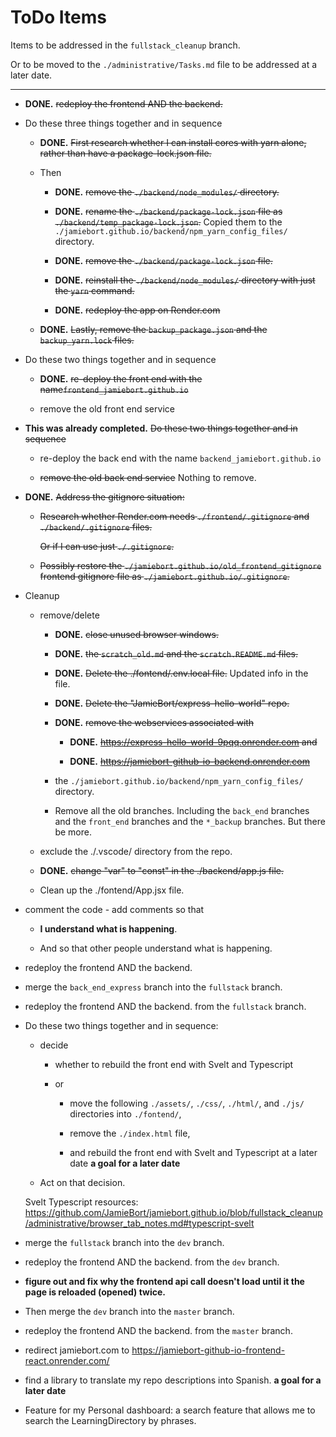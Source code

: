 # ToDo Items

Items to be addressed in the `fullstack_cleanup` branch.

Or to be moved to the `./administrative/Tasks.md` file to be addressed at a later date.

---

- **DONE.** ~~redeploy the frontend AND the backend.~~

- Do these three things together and in sequence

  - **DONE.** ~~First research whether I can install cores with yarn alone, rather than have a package-lock.json file.~~

  - Then

    - **DONE.** ~~remove the `./backend/node_modules/` directory.~~

    - **DONE.** ~~rename the `./backend/package-lock.json` file as `./backend/temp_package-lock.json`.~~ Copied them to the `./jamiebort.github.io/backend/npm_yarn_config_files/` directory.

    - **DONE.** ~~remove the `./backend/package-lock.json` file.~~

    - **DONE.** ~~reinstall the `./backend/node_modules/` directory with just the `yarn` command.~~

    - **DONE.** ~~redeploy the app on Render.com~~

  - **DONE.** ~~Lastly, remove the `backup_package.json` and the `backup_yarn.lock` files.~~

- Do these two things together and in sequence

  - **DONE.** ~~re-deploy the front end with the name`frontend_jamiebort.github.io`~~

  - remove the old front end service

- **This was already completed.** ~~Do these two things together and in sequence~~

  - re-deploy the back end with the name `backend_jamiebort.github.io`

  - ~~remove the old back end service~~ Nothing to remove.

- **DONE.** ~~Address the gitignore situation:~~

  - ~~Research whether Render.com needs `./frontend/.gitignore` and `./backend/.gitignore` files.~~

    ~~Or if I can use just `./.gitignore`.~~

  - ~~Possibly restore the `./jamiebort.github.io/old_frontend_gitignore` frontend gitignore file as `./jamiebort.github.io/.gitignore`.~~

- Cleanup

  - remove/delete

    - **DONE.** ~~close unused browser windows.~~

    - **DONE.** ~~the `scratch_old.md` and the `scratch.README.md` files.~~

    - **DONE.** ~~Delete the ./fontend/.env.local file.~~ Updated info in the file.

    - **DONE.** ~~Delete the "JamieBort/express-hello-world" repo.~~

    - **DONE.** ~~remove the webservices associated with~~

      - **DONE.** ~~https://express-hello-world-9pqq.onrender.com and~~

      - **DONE.** ~~https://jamiebort-github-io-backend.onrender.com~~

    - the `./jamiebort.github.io/backend/npm_yarn_config_files/` directory.

    - Remove all the old branches. Including the `back_end` branches and the `front_end` branches and the `*_backup` branches. But there be more.

  - exclude the ./.vscode/ directory from the repo.

  - **DONE.** ~~change "var" to "const" in the ./backend/app.js file.~~

  - Clean up the ./fontend/App.jsx file.

- comment the code - add comments so that

  - **I understand what is happening**.

  - And so that other people understand what is happening.

- redeploy the frontend AND the backend.

- merge the `back_end_express` branch into the `fullstack` branch.

- redeploy the frontend AND the backend. from the `fullstack` branch.

- Do these two things together and in sequence:

  - decide

    - whether to rebuild the front end with Svelt and Typescript

    - or

      - move the following `./assets/`, `./css/`, `./html/`, and `./js/` directories into `./fontend/`,

      - remove the `./index.html` file,

      - and rebuild the front end with Svelt and Typescript at a later date **a goal for a later date**

  - Act on that decision.

  Svelt Typescript resources: https://github.com/JamieBort/jamiebort.github.io/blob/fullstack_cleanup/administrative/browser_tab_notes.md#typescript-svelt

- merge the `fullstack` branch into the `dev` branch.

- redeploy the frontend AND the backend. from the `dev` branch.

- **figure out and fix why the frontend api call doesn't load until it the page is reloaded (opened) twice.**

- Then merge the `dev` branch into the `master` branch.

- redeploy the frontend AND the backend. from the `master` branch.

- redirect jamiebort.com to https://jamiebort-github-io-frontend-react.onrender.com/

- find a library to translate my repo descriptions into Spanish. **a goal for a later date**

- Feature for my Personal dashboard: a search feature that allows me to search the LearningDirectory by phrases.

